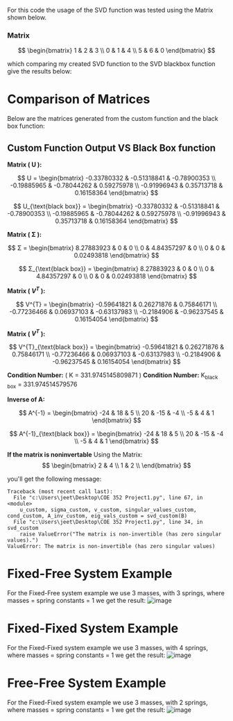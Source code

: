 For this code the usage of the SVD function was tested using the Matrix shown below. 

### Matrix
$$
\begin{bmatrix}
1 & 2 & 3 \\
0 & 1 & 4 \\
5 & 6 & 0
\end{bmatrix}
$$

which comparing my created SVD function to the SVD blackbox function give the results below: 

# Comparison of Matrices

Below are the matrices generated from the custom function and the black box function:

## Custom Function Output VS Black Box function

**Matrix \( U \):**

$$
U = \begin{bmatrix}
-0.33780332 & -0.51318841 & -0.78900353 \\
-0.19885965 & -0.78044262 & 0.59275978 \\
-0.91996943 & 0.35713718 & 0.16158364 
\end{bmatrix}
$$

$$
U_{\text{black box}} = \begin{bmatrix}
-0.33780332 & -0.51318841 & -0.78900353 \\
-0.19885965 & -0.78044262 & 0.59275978 \\
-0.91996943 & 0.35713718 & 0.16158364 
\end{bmatrix}
$$

**Matrix \( Σ \):**

$$
Σ = \begin{bmatrix}
8.27883923 & 0 & 0 \\
0 & 4.84357297 & 0 \\
0 & 0 & 0.02493818 
\end{bmatrix}
$$

$$
Σ_{\text{black box}} = \begin{bmatrix}
8.27883923 & 0 & 0 \\
0 & 4.84357297 & 0 \\
0 & 0 & 0.02493818 
\end{bmatrix}
$$

**Matrix \( $V^{T}$ \):**

$$
 V^{T} = \begin{bmatrix}
-0.59641821 & 0.26271876 & 0.75846171 \\
-0.77236466 & 0.06937103 & -0.63137983 \\
-0.2184906 & -0.96237545 & 0.16154054 
\end{bmatrix}
$$

**Matrix \( $V^{T}$ \):**

$$
V^{T}_{\text{black box}} = \begin{bmatrix}
-0.59641821 & 0.26271876 & 0.75846171 \\
-0.77236466 & 0.06937103 & -0.63137983 \\
-0.2184906 & -0.96237545 & 0.16154054 
\end{bmatrix}
$$

**Condition Number:** \( Κ = 331.9745145809871 \)
**Condition Number:**  K<sub>black box</sub> = 331.974514579576

**Inverse of A:**

$$
A^{-1} = \begin{bmatrix}
-24 & 18 & 5 \\
20 & -15 & -4 \\
-5 & 4 & 1 
\end{bmatrix}
$$

$$
A^{-1}_{\text{black box}} = \begin{bmatrix}
-24 & 18 & 5 \\
20 & -15 & -4 \\
-5 & 4 & 1 
\end{bmatrix}
$$

**If the matrix is noninvertable**
Using the Matrix: 
$$
\begin{bmatrix}
2 & 4 \\
1 & 2 \\
\end{bmatrix}
$$

you'll get the following message: 

```plaintext
Traceback (most recent call last):  
  File "c:\Users\jeet\Desktop\COE 352 Project1.py", line 67, in <module>  
    u_custom, sigma_custom, v_custom, singular_values_custom, cond_custom, A_inv_custom, eig_vals_custom = svd_custom(B)  
  File "c:\Users\jeet\Desktop\COE 352 Project1.py", line 34, in svd_custom  
    raise ValueError("The matrix is non-invertible (has zero singular values).")  
ValueError: The matrix is non-invertible (has zero singular values)
```

# Fixed-Free System Example
For the Fixed-Free system example we use 3 masses, with 3 springs, where masses = spring constants = 1 we get the result: 
![image](https://github.com/user-attachments/assets/15f064df-b5ab-4e12-bca3-16c248a458a9)

# Fixed-Fixed System Example
For the Fixed-Fixed system example we use 3 masses, with 4 springs, where masses = spring constants = 1 we get the result: 
![image](https://github.com/user-attachments/assets/18fa9b31-c9af-4564-a605-920b6d38bbf4)

# Free-Free System Example
For the Fixed-Fixed system example we use 3 masses, with 2 springs, where masses = spring constants = 1 we get the result: 
![image](https://github.com/user-attachments/assets/559eae17-ef1a-440a-88f1-ba02c67fc32b)
